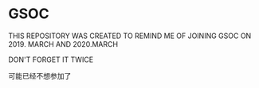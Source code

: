 # GSOC
THIS REPOSITORY WAS CREATED TO REMIND ME OF JOINING GSOC ON 2019. MARCH AND 2020.MARCH

DON'T FORGET IT TWICE

可能已经不想参加了
